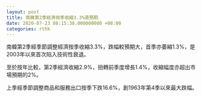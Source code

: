 ```yaml
---
layout: post
title: 南韓第2季經濟按季收縮3.3%遜預期
date: 2020-07-23 08:15:38.000000000 +08:00
categories: rthk
---
```


南韓第2季經季節調整經濟按季收縮3.3%，跌幅較預期大，首季亦萎縮1.3%，是2003年以來首次陷入技術性衰退。

至於按年比較，第2季經濟收縮2.9%，扭轉前季度增長1.4%，收縮幅度亦超出市場預期的2%。

上季經季節調整商品和服務出口按季下跌16.6%，創1963年第4季以來最大跌幅。
